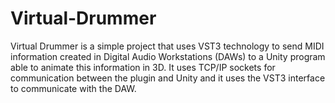 # Virtual-Drummer
Virtual Drummer is a simple project that uses VST3 technology to send MIDI information created in Digital Audio Workstations (DAWs) to a Unity program able to animate this information in 3D. It uses TCP/IP sockets for communication between the plugin and Unity and it uses the VST3 interface to communicate with the DAW.
